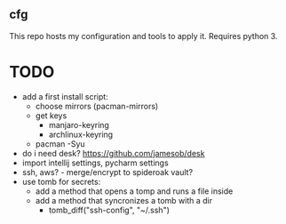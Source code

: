 
cfg
---
This repo hosts my configuration and tools to apply it. Requires python 3.

# TODO
- add a first install script:
  - choose mirrors (pacman-mirrors)
  - get keys
    - manjaro-keyring
    - archlinux-keyring
  - pacman -Syu
- do i need desk? https://github.com/jamesob/desk
- import intellij settings, pycharm settings
- ssh, aws? - merge/encrypt to spideroak vault?
- use tomb for secrets:
  - add a method that opens a tomp and runs a file inside
  - add a method that syncronizes a tomb with a dir
      - tomb_diff("ssh-config", "~/.ssh")
